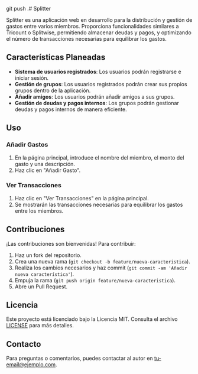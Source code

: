 git push .# Splitter

Splitter es una aplicación web en desarrollo para la distribución y gestión de gastos entre varios miembros. Proporciona funcionalidades similares a Tricount o Splitwise, permitiendo almacenar deudas y pagos, y optimizando el número de transacciones necesarias para equilibrar los gastos.

## Características Planeadas

- **Sistema de usuarios registrados**: Los usuarios podrán registrarse e iniciar sesión.
- **Gestión de grupos**: Los usuarios registrados podrán crear sus propios grupos dentro de la aplicación.
- **Añadir amigos**: Los usuarios podrán añadir amigos a sus grupos.
- **Gestión de deudas y pagos internos**: Los grupos podrán gestionar deudas y pagos internos de manera eficiente.


## Uso

### Añadir Gastos

1. En la página principal, introduce el nombre del miembro, el monto del gasto y una descripción.
2. Haz clic en "Añadir Gasto".

### Ver Transacciones

1. Haz clic en "Ver Transacciones" en la página principal.
2. Se mostrarán las transacciones necesarias para equilibrar los gastos entre los miembros.

## Contribuciones

¡Las contribuciones son bienvenidas! Para contribuir:

1. Haz un fork del repositorio.
2. Crea una nueva rama (`git checkout -b feature/nueva-caracteristica`).
3. Realiza los cambios necesarios y haz commit (`git commit -am 'Añadir nueva característica'`).
4. Empuja la rama (`git push origin feature/nueva-caracteristica`).
5. Abre un Pull Request.

## Licencia

Este proyecto está licenciado bajo la Licencia MIT. Consulta el archivo [LICENSE](LICENSE) para más detalles.

## Contacto

Para preguntas o comentarios, puedes contactar al autor en [tu-email@ejemplo.com](mailto:tu-email@ejemplo.com).

